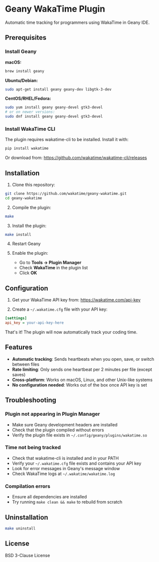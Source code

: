# Geany WakaTime Plugin

Automatic time tracking for programmers using WakaTime in Geany IDE.

## Prerequisites

### Install Geany

**macOS:**
```bash
brew install geany
```

**Ubuntu/Debian:**
```bash
sudo apt-get install geany geany-dev libgtk-3-dev
```

**CentOS/RHEL/Fedora:**
```bash
sudo yum install geany geany-devel gtk3-devel
# or on newer versions:
sudo dnf install geany geany-devel gtk3-devel
```

### Install WakaTime CLI

The plugin requires wakatime-cli to be installed. Install it with:

```bash
pip install wakatime
```

Or download from: https://github.com/wakatime/wakatime-cli/releases

## Installation

1. Clone this repository:
```bash
git clone https://github.com/wakatime/geany-wakatime.git
cd geany-wakatime
```

2. Compile the plugin:
```bash
make
```

3. Install the plugin:
```bash
make install
```

4. Restart Geany

5. Enable the plugin:
   - Go to **Tools → Plugin Manager**
   - Check **WakaTime** in the plugin list
   - Click **OK**

## Configuration

1. Get your WakaTime API key from: https://wakatime.com/api-key

2. Create a `~/.wakatime.cfg` file with your API key:
```ini
[settings]
api_key = your-api-key-here
```

That's it! The plugin will now automatically track your coding time.

## Features

- **Automatic tracking**: Sends heartbeats when you open, save, or switch between files
- **Rate limiting**: Only sends one heartbeat per 2 minutes per file (except saves)
- **Cross-platform**: Works on macOS, Linux, and other Unix-like systems
- **No configuration needed**: Works out of the box once API key is set

## Troubleshooting

### Plugin not appearing in Plugin Manager
- Make sure Geany development headers are installed
- Check that the plugin compiled without errors
- Verify the plugin file exists in `~/.config/geany/plugins/wakatime.so`

### Time not being tracked
- Check that wakatime-cli is installed and in your PATH
- Verify your `~/.wakatime.cfg` file exists and contains your API key
- Look for error messages in Geany's message window
- Check WakaTime logs at `~/.wakatime/wakatime.log`

### Compilation errors
- Ensure all dependencies are installed
- Try running `make clean && make` to rebuild from scratch

## Uninstallation

```bash
make uninstall
```

## License

BSD 3-Clause License